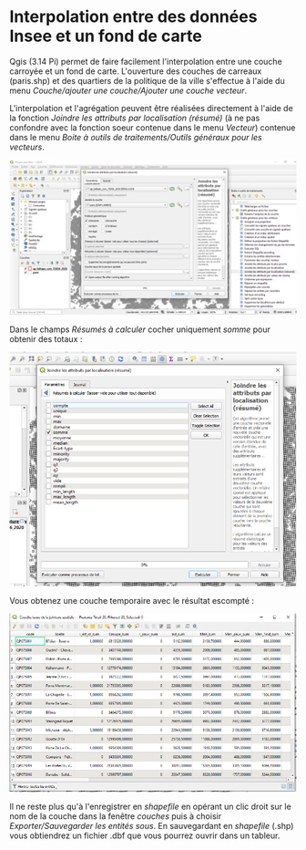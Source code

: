 # Interpolation entre des données Insee et un fond de carte

Qgis (3.14 Pi) permet de faire facilement l'interpolation entre une couche carroyée et un fond de carte. L'ouverture des couches de carreaux (paris.shp) et des quartiers de la politique de la ville s'effectue à l'aide du menu *Couche/ajouter une couche/Ajouter une couche vecteur*.

L'interpolation et l'agrégation peuvent être réalisées directement à l'aide de la fonction *Joindre les attributs par localisation (résumé)* (à ne pas confondre avec la fonction soeur contenue dans le menu *Vecteur*) contenue dans le menu *Boite à outils de traitements/Outils généraux pour les vecteurs*.

![ouverture de la fonction d'interpolation](/images/inter1.PNG)

Dans le champs *Résumés à calculer* cocher uniquement *somme* pour obtenir des totaux :

![Veillez à cocher uniquement *somme*](/images/inter2.PNG)

Vous obtenez une couche temporaire avec le résultat escompté :

![Le résultat](/images/inter3.PNG)

Il ne reste plus qu'à l'enregistrer en *shapefile* en opérant un clic droit sur le nom de la couche dans la fenêtre *couches* puis à choisir *Exporter/Sauvegarder les entités sous*. En sauvegardant en *shapefile* (.shp) vous obtiendrez un fichier .dbf que vous pourrez ouvrir dans un tableur. 
